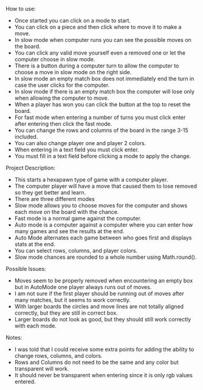 How to use:
- Once started you can click on a mode to start.
- You can click on a piece and then click where to move it to make a move.
- In slow mode when computer runs you can see the possible moves on the board.
- You can click any valid move yourself even a removed one or let the computer choose in slow mode.
- There is a button during a computer turn to allow the computer to choose a move in slow mode on the right side.
- In slow mode an empty match box does not immediately end the turn in case the user clicks for the computer.
- In slow mode if there is an empty match box the computer will lose only when allowing the computer to move.
- When a player has won you can click the button at the top to reset the board.
- For fast mode when entering a number of turns you must click enter after entering then click the fast mode.
- You can change the rows and columns of the board in the range 3-15 included.
- You can also change player one and player 2 colors. 
- When entering in a text field you must click enter.
- You must fill in a text field before clicking a mode to apply the change.

Project Description:
- This starts a hexapawn type of game with a computer player.
- The computer player will have a move that caused them to lose removed so they get better and learn.
- There are three different modes
- Slow mode allows you to choose moves for the computer and shows each move on the board with the chance.
- Fast mode is a normal game against the computer.
- Auto mode is a computer against a computer where you can enter how many games and see the results at the end.
- Auto Mode alternates each game between who goes first and displays stats at the end.
- You can select rows, columns, and player colors.
- Slow mode chances are rounded to a whole number using Math.round().

Possible Issues:
- Moves seem to be properly removed when encountering an empty box but in AutoMode one player always runs out of moves.
- I am not sure if the first player should be running out of moves after many matches, but it seems to work correctly.
- With larger boards the circles and move lines are not totally aligned correctly, but they are still in correct box.
- Larger boards do not look as good, but they should still work correctly with each mode.

Notes:
- I was told that I could receive some extra points for adding the ability to change rows, columns, and colors.
- Rows and Columns do not need to be the same and any color but transparent will work.
- It should never be transparent when entering since it is only rgb values entered.